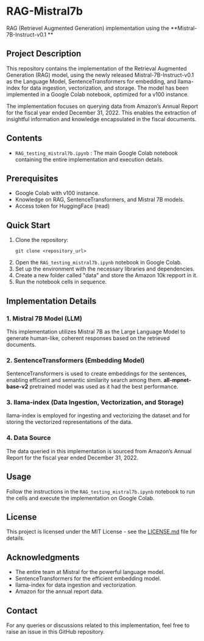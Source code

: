 # RAG-Mistral7b
RAG (Retrievel Augmented Generation) implementation using the **Mistral-7B-Instruct-v0.1 **

## Project Description
This repository contains the implementation of the Retrieval Augmented Generation (RAG) model, using the newly released Mistral-7B-Instruct-v0.1 as the Language Model, SentenceTransformers for embedding, and llama-index for data ingestion, vectorization, and storage. The model has been implemented in a Google Colab notebook, optimized for a v100 instance.

The implementation focuses on querying data from Amazon’s Annual Report for the fiscal year ended December 31, 2022. This enables the extraction of insightful information and knowledge encapsulated in the fiscal documents.

## Contents
- `RAG_testing_mistral7b.ipynb` : The main Google Colab notebook containing the entire implementation and execution details.

## Prerequisites
- Google Colab with v100 instance.
- Knowledge on RAG, SentenceTransformers, and Mistral 7B models.
- Access token for HuggingFace (read)

## Quick Start
1. Clone the repository:
   ```shell
   git clone <repository_url>
   ```
2. Open the `RAG_testing_mistral7b.ipynb` notebook in Google Colab.
3. Set up the environment with the necessary libraries and dependencies.
4. Create a new folder called "data" and store the Amazon 10k repport in it.
5. Run the notebook cells in sequence.

## Implementation Details
### 1. **Mistral 7B Model (LLM)**
   This implementation utilizes Mistral 7B as the Large Language Model to generate human-like, coherent responses based on the retrieved documents.

### 2. **SentenceTransformers (Embedding Model)**
   SentenceTransformers is used to create embeddings for the sentences, enabling efficient and semantic similarity search among them. **all-mpnet-base-v2** pretrained model was used as it had the best performance. 

### 3. **llama-index (Data Ingestion, Vectorization, and Storage)**
   llama-index is employed for ingesting and vectorizing the dataset and for storing the vectorized representations of the data.

### 4. **Data Source**
   The data queried in this implementation is sourced from Amazon’s Annual Report for the fiscal year ended December 31, 2022. 

## Usage
Follow the instructions in the `RAG_testing_mistral7b.ipynb` notebook to run the cells and execute the implementation on Google Colab.

## License
This project is licensed under the MIT License - see the [LICENSE.md](LICENSE.md) file for details.

## Acknowledgments
- The entire team at Mistral for the powerful language model.
- SentenceTransformers for the efficient embedding model.
- llama-index for data ingestion and vectorization.
- Amazon for the annual report data.

## Contact
For any queries or discussions related to this implementation, feel free to raise an issue in this GitHub repository.

